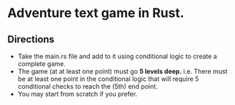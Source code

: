 # Adventure text game in Rust.


## Directions
- Take the main.rs file and add to it using conditional logic to create a complete game.
- The game (at at least one point) must go **5 levels deep.** i.e. There must be at least one point in the conditional logic that will require 5 conditional checks to reach the (5th) end point.
- You may start from scratch if you prefer. 
